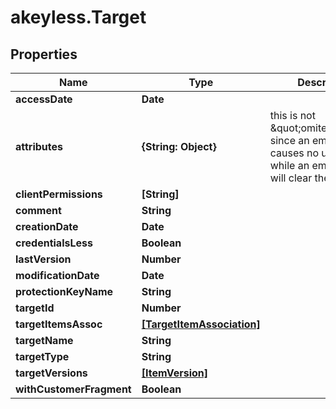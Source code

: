 # akeyless.Target

## Properties

Name | Type | Description | Notes
------------ | ------------- | ------------- | -------------
**accessDate** | **Date** |  | [optional] 
**attributes** | **{String: Object}** | this is not \&quot;omitempty\&quot; since an empty value causes no update while an empty map will clear the attributes | [optional] 
**clientPermissions** | **[String]** |  | [optional] 
**comment** | **String** |  | [optional] 
**creationDate** | **Date** |  | [optional] 
**credentialsLess** | **Boolean** |  | [optional] 
**lastVersion** | **Number** |  | [optional] 
**modificationDate** | **Date** |  | [optional] 
**protectionKeyName** | **String** |  | [optional] 
**targetId** | **Number** |  | [optional] 
**targetItemsAssoc** | [**[TargetItemAssociation]**](TargetItemAssociation.md) |  | [optional] 
**targetName** | **String** |  | [optional] 
**targetType** | **String** |  | [optional] 
**targetVersions** | [**[ItemVersion]**](ItemVersion.md) |  | [optional] 
**withCustomerFragment** | **Boolean** |  | [optional] 


